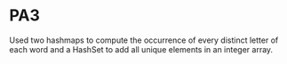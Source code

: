 # PA3
Used two hashmaps to compute the occurrence of every distinct letter of each word and a HashSet to add all unique elements in an integer array.
